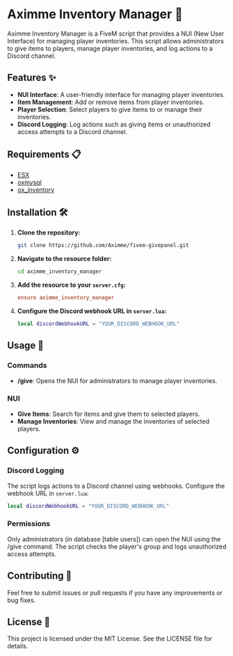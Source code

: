 # Aximme Inventory Manager 🎒

Aximme Inventory Manager is a FiveM script that provides a NUI (New User Interface) for managing player inventories. This script allows administrators to give items to players, manage player inventories, and log actions to a Discord channel.

## Features ✨

- **NUI Interface**: A user-friendly interface for managing player inventories.
- **Item Management**: Add or remove items from player inventories.
- **Player Selection**: Select players to give items to or manage their inventories.
- **Discord Logging**: Log actions such as giving items or unauthorized access attempts to a Discord channel.

## Requirements 📋

- [ESX](https://github.com/esx-framework/es_extended)
- [oxmysql](https://github.com/overextended/oxmysql)
- [ox_inventory](https://github.com/overextended/ox_inventory)

## Installation 🛠️

1. **Clone the repository:**
    ```sh
    git clone https://github.com/Aximme/fivem-givepanel.git
    ```

2. **Navigate to the resource folder:**
    ```sh
    cd aximme_inventory_manager
    ```

3. **Add the resource to your `server.cfg`:**
    ```cfg
    ensure aximme_inventory_manager
    ```

4. **Configure the Discord webhook URL in `server.lua`:**
    ```lua
    local discordWebhookURL = "YOUR_DISCORD_WEBHOOK_URL"
    ```

## Usage 🚀

### Commands

- **/give**: Opens the NUI for administrators to manage player inventories.

### NUI

- **Give Items**: Search for items and give them to selected players.
- **Manage Inventories**: View and manage the inventories of selected players.

## Configuration ⚙️

### Discord Logging

The script logs actions to a Discord channel using webhooks. Configure the webhook URL in `server.lua`:

```lua
local discordWebhookURL = "YOUR_DISCORD_WEBHOOK_URL"
```

### Permissions
Only administrators (in database [table users]) can open the NUI using the /give command. The script checks the player's group and logs unauthorized access attempts.

## Contributing 🤝
Feel free to submit issues or pull requests if you have any improvements or bug fixes.

## License 📄
This project is licensed under the MIT License. See the LICENSE file for details.

